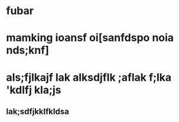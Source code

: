 
# fubar 
# mamking ioansf oi[sanfdspo noia nds;knf]
# als;fjlkajf lak alksdjflk ;aflak f;lka 'kdlfj kla;js 
## lak;sdfjkklfkldsa